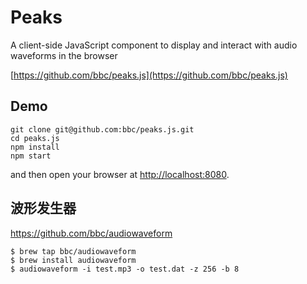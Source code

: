 # Peaks

A client-side JavaScript component to display and interact with audio waveforms in the browser

[https://github.com/bbc/peaks.js](https://github.com/bbc/peaks.js)

## Demo

```
git clone git@github.com:bbc/peaks.js.git
cd peaks.js
npm install
npm start
```

and then open your browser at [http://localhost:8080](http://localhost:8080).

## 波形发生器

https://github.com/bbc/audiowaveform

```
$ brew tap bbc/audiowaveform
$ brew install audiowaveform
$ audiowaveform -i test.mp3 -o test.dat -z 256 -b 8
```
